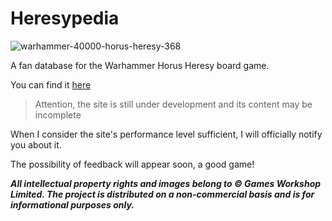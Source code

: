 # Heresypedia
![warhammer-40000-horus-heresy-368](https://github.com/verdenkaa/heresypedia/assets/80410524/3fe4df7c-bb39-4379-8ca1-9a03b48f6814)


A fan database for the Warhammer Horus Heresy board game.

You can find it [here](https://heresypedia.vercel.app/)
> Attention, the site is still under development and its content may be incomplete

When I consider the site's performance level sufficient, I will officially notify you about it.

The possibility of feedback will appear soon, a good game!

***All intellectual property rights and images belong to © Games Workshop Limited. The project is distributed on a non-commercial basis and is for informational purposes only.***
